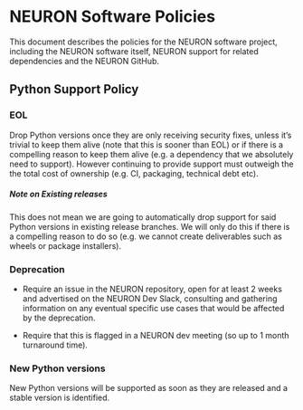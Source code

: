 # NEURON Software Policies


This document describes the policies for the NEURON software project, including
the NEURON software itself, NEURON support for related dependencies and the NEURON GitHub.

## Python Support Policy

### EOL

Drop Python versions once they are only receiving security fixes, unless it’s trivial to keep them alive (note that this is sooner than EOL) or if there is a compelling reason to keep them alive (e.g. a dependency that we absolutely need to support). However continuing to provide support must outweigh the the total cost of ownership (e.g. CI, packaging, technical debt etc).

##### Note on Existing releases

This does not mean we are going to automatically drop support for said Python versions in existing release branches.  We will only do this if there is a compelling reason to do so (e.g. we cannot create deliverables such as wheels or package installers).

### Deprecation

* Require an issue in the NEURON repository, open for at least 2 weeks and advertised on the NEURON Dev Slack, consulting and gathering information on any eventual specific use cases that would be affected by the deprecation.

* Require that this is flagged in a NEURON dev meeting (so up to 1 month turnaround time). 

### New Python versions

New Python versions will be supported as soon as they are released and a stable version is identified.




